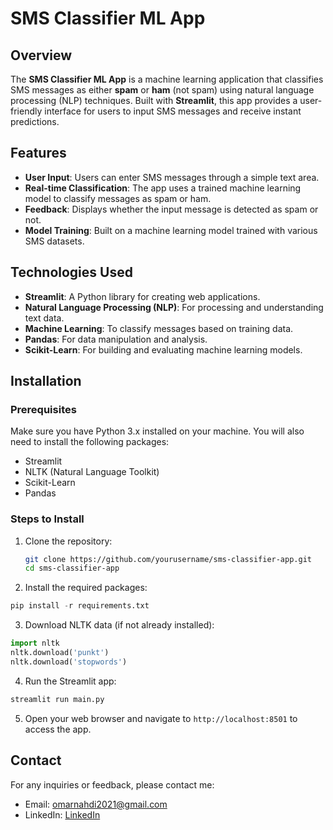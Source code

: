# SMS Classifier ML App

## Overview

The **SMS Classifier ML App** is a machine learning application that classifies SMS messages as either **spam** or **ham** (not spam) using natural language processing (NLP) techniques. Built with **Streamlit**, this app provides a user-friendly interface for users to input SMS messages and receive instant predictions.

## Features

- **User Input**: Users can enter SMS messages through a simple text area.
- **Real-time Classification**: The app uses a trained machine learning model to classify messages as spam or ham.
- **Feedback**: Displays whether the input message is detected as spam or not.
- **Model Training**: Built on a machine learning model trained with various SMS datasets.

## Technologies Used

- **Streamlit**: A Python library for creating web applications.
- **Natural Language Processing (NLP)**: For processing and understanding text data.
- **Machine Learning**: To classify messages based on training data.
- **Pandas**: For data manipulation and analysis.
- **Scikit-Learn**: For building and evaluating machine learning models.

## Installation

### Prerequisites

Make sure you have Python 3.x installed on your machine. You will also need to install the following packages:

- Streamlit
- NLTK (Natural Language Toolkit)
- Scikit-Learn
- Pandas

### Steps to Install

1. Clone the repository:

   ```bash
   git clone https://github.com/yourusername/sms-classifier-app.git
   cd sms-classifier-app
   ```
2. Install the required packages:
  ```python
  pip install -r requirements.txt
  ```
3. Download NLTK data (if not already installed):
  ```python
  import nltk
  nltk.download('punkt')
  nltk.download('stopwords')
  ```
4. Run the Streamlit app:
```python
streamlit run main.py
```
5. Open your web browser and navigate to ```http://localhost:8501``` to access the app.

## Contact
For any inquiries or feedback, please contact me:

- Email: omarnahdi2021@gmail.com
- LinkedIn: [LinkedIn](https://www.linkedin.com/in/omarnahdi/)

